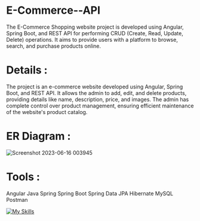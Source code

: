 # E-Commerce--API
The E-Commerce Shopping website project is developed using Angular, Spring Boot, and REST API for performing CRUD (Create, Read, Update, Delete) operations. It aims to provide users with a platform to browse, search, and purchase products online.

# Details : 
The project is an e-commerce website developed using Angular, Spring Boot, and REST API. It allows the admin to add, edit, and delete products, providing details like name, description, price, and images. The admin has complete control over product management, ensuring efficient maintenance of the website's product catalog.

# ER Diagram :

![Screenshot 2023-06-16 003945](https://github.com/Rushi018/E-Commerce--API/assets/88101513/19eb1460-cf60-4f9c-9edb-7c3cf8ac81f9)


# Tools :
Angular
Java
Spring
Spring Boot
Spring Data JPA
Hibernate
MySQL
Postman

[![My Skills](https://skillicons.dev/icons?i=angular,java,spring,hibernate,mysql,postman)](https://skillicons.dev)

